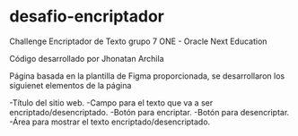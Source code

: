 # desafio-encriptador
Challenge Encriptador de Texto grupo 7 ONE - Oracle Next Education

Código desarrollado por Jhonatan Archila

Página basada en la plantilla de Figma proporcionada, se desarrollaron los siguienet elementos de la página

-Título del sitio web.
-Campo para el texto que va a ser encriptado/desencriptado.
-Botón para encriptar.
-Botón para desencriptar.
-Área para mostrar el texto encriptado/desencriptado.
